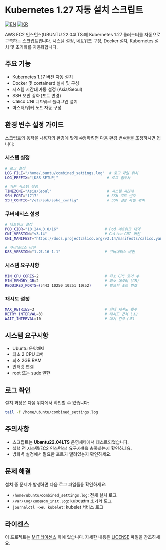 # Kubernetes 1.27 자동 설치 스크립트

[![EN](https://img.shields.io/badge/lang-en-blue.svg)](README-en.md) 
[![KR](https://img.shields.io/badge/lang-kr-red.svg)](README.md)

AWS EC2 인스턴스(UBUNTU 22.04LTS)에 Kubernetes 1.27 클러스터를 자동으로 구축하는 스크립트입니다. 시스템 설정, 네트워크 구성, Docker 설치, Kubernetes 설치 및 초기화를 자동화합니다.

## 주요 기능

- Kubernetes 1.27 버전 자동 설치
- Docker 및 containerd 설치 및 구성
- 시스템 시간대 자동 설정 (Asia/Seoul)
- SSH 보안 강화 (포트 변경)
- Calico CNI 네트워크 플러그인 설치
- 마스터/워커 노드 자동 구성

## 환경 변수 설정 가이드

스크립트의 동작을 사용자의 환경에 맞게 수정하려면 다음 환경 변수들을 조정하시면 됩니다:

### 시스템 설정
```bash
# 로그 설정
LOG_FILE="/home/ubuntu/combined_settings.log"  # 로그 파일 위치
LOG_PREFIX="[K8S-SETUP]"                      # 로그 접두사

# 기본 시스템 설정
TIMEZONE="Asia/Seoul"                         # 시스템 시간대
SSH_PORT="1717"                               # SSH 포트 번호
SSH_CONFIG="/etc/ssh/sshd_config"             # SSH 설정 파일 위치
```

### 쿠버네티스 설정
```bash
# 네트워크 설정
POD_CIDR="10.244.0.0/16"                     # Pod 네트워크 대역
CNI_VERSION="v3.14"                          # Calico CNI 버전
CNI_MANIFEST="https://docs.projectcalico.org/v3.14/manifests/calico.yaml"

# 쿠버네티스 버전
K8S_VERSION="1.27.16-1.1"                    # 쿠버네티스 버전
```

### 시스템 요구사항
```bash
MIN_CPU_CORES=2                              # 최소 CPU 코어 수
MIN_MEMORY_GB=2                              # 최소 메모리 (GB)
REQUIRED_PORTS=(6443 10250 10251 10252)      # 필요한 포트 번호
```

### 재시도 설정
```bash
MAX_RETRIES=3                                # 최대 재시도 횟수
RETRY_INTERVAL=30                            # 재시도 간격 (초)
WAIT_INTERVAL=10                             # 대기 간격 (초)
```

## 시스템 요구사항

- Ubuntu 운영체제
- 최소 2 CPU 코어
- 최소 2GB RAM
- 인터넷 연결
- root 또는 sudo 권한

## 로그 확인

설치 과정은 다음 위치에서 확인할 수 있습니다:
```bash
tail -f /home/ubuntu/combined_settings.log
```

## 주의사항

- 스크립트는 **Ubuntu22.04LTS** 운영체제에서 테스트되었습니다.
- 실행 전 시스템(EC2 인스턴스) 요구사항을 충족하는지 확인하세요.
- 방화벽 설정에서 필요한 포트가 열려있는지 확인하세요.

## 문제 해결

설치 중 문제가 발생하면 다음 로그 파일들을 확인하세요:
- `/home/ubuntu/combined_settings.log`: 전체 설치 로그
- `/var/log/kubeadm_init.log`: kubeadm 초기화 로그
- `journalctl -xeu kubelet`: kubelet 서비스 로그

## 라이센스

이 프로젝트는 [MIT 라이센스](https://github.com/dongkoony/k8s-aws/blob/master/LICENSE) 하에 있습니다. 자세한 내용은 [LICENSE](https://github.com/dongkoony/k8s-aws/blob/master/LICENSE) 파일을 참조하세요.
